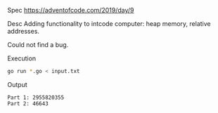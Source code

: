 Spec https://adventofcode.com/2019/day/9

Desc Adding functionality to intcode computer: heap memory, relative addresses.

Could not find a bug.

Execution

```bash
go run *.go < input.txt
```

Output

```
Part 1: 2955820355
Part 2: 46643
```

